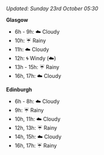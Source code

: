 *Updated: Sunday 23rd October 05:30*

**Glasgow**

* 6h - 9h: :cloud: Cloudy
* 10h: :umbrella: Rainy
* 11h: :cloud: Cloudy
* 12h: :cyclone: Windy (:cloud:)
* 13h - 15h: :umbrella: Rainy
* 16h, 17h: :cloud: Cloudy

**Edinburgh**

* 6h - 8h: :cloud: Cloudy
* 9h: :umbrella: Rainy
* 10h, 11h: :cloud: Cloudy
* 12h, 13h: :umbrella: Rainy
* 14h, 15h: :cloud: Cloudy
* 16h, 17h: :umbrella: Rainy
